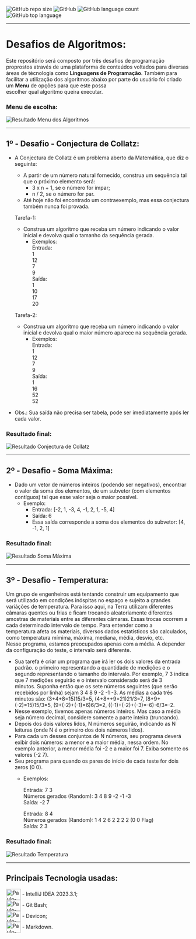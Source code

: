 ![GitHub repo size](https://img.shields.io/github/repo-size/Paulo-RJR/dsf_algoritmos)
![GitHub](https://img.shields.io/github/license/Paulo-RJR/dsf_algoritmos)
![GitHub language count](https://img.shields.io/github/languages/count/Paulo-RJR/dsf_algoritmos)
![GitHub top language](https://img.shields.io/github/languages/top/Paulo-RJR/dsf_algoritmos)

***

# Desafios de Algoritmos:

Este repositório será composto por três desafios de programação proprostos através de uma plataforma de conteúdos voltados para 
diversas áreas de técnologia como **Linguagens de Programação**. 
Também para facilitar a utilização dos algoritmos abaixo por parte do usuário foi criado um **Menu** de opções para que este possa  
escolher qual algoritmo queira executar.  

### Menu de escolha:

![Resultado Menu dos Algoritmos](https://github.com/Paulo-RJR/dsf_algoritmos/blob/master/img-executados/menu.png)  

***

## 1º - Desafio - Conjectura de Collatz:

- A Conjectura de Collatz é um problema aberto da Matemática, que diz o seguinte:
  - A partir de um número natural fornecido, construa um sequência tal que o próximo elemento será:
    - 3 x n + 1, se o número for ímpar;
    - n / 2, se o número for par.
  - Até hoje não foi encontrado um contraexemplo, mas essa conjectura também nunca foi provada.
   
  Tarefa-1:
    - Construa um algoritmo que receba um número indicando o valor inicial e devolva qual o tamanho da sequência gerada.
      - Exemplos:  
                Entrada:      
                    1        
                   12        
                    7        
                    9      
                Saída:  
                  1  
                  10  
                  17    
                  20
         
  Tarefa-2:
    - Construa um algoritmo que receba um número indicando o valor inicial e devolva qual o maior número aparece na sequência
    gerada.
      - Exemplos:  
                Entrada:     
                    1        
                   12        
                    7        
                    9      
                Saída:  
                  1  
                  16  
                  52  
                  52      
        
- Obs.: Sua saída não precisa ser tabela, pode ser imediatamente após ler cada valor.

### Resultado final:

![Resultado Conjectura de Collatz](https://github.com/Paulo-RJR/dsf_algoritmos/blob/master/img-executados/collatz.png)  

***

## 2º - Desafio - Soma Máxima:

- Dado um vetor de números inteiros (podendo ser negativos), encontrar o valor da soma dos elementos, de um subvetor (com elementos
  contíguos) tal que esse valor seja o maior possível.  
  - Exemplo:  
    - Entrada: [-2, 1, -3, 4, -1, 2, 1, -5, 4]  
    - Saída: 6  
    - Essa saída corresponde a soma dos elementos do subvetor: [4, -1, 2, 1]  

### Resultado final:

![Resultado Soma Máxima](https://github.com/Paulo-RJR/dsf_algoritmos/blob/master/img-executados/soma1.png)  

***

## 3º - Desafio - Temperatura:

Um grupo de engenheiros está tentando construir um equipamento que será utilizado em condições inóspitas no espaço e sujeito a grandes   
variáções de temperatura. Para isso aqui, na Terra utilizam diferentes câmaras quentes ou frias e ficam trocando aleatoriamente diferentes   
amostras de materiais entre as diferentes câmaras. Essas trocas ocorrem a cada determinado intervalo de tempo. Para entender como a   
temperatura afeta os materiais, diversos dados estatísticos são calculados, como temperatura mímima, máxima, mediana, média, desvio, etc.  
Nesse programa, estamos preocupados apenas com a média. A depender da configuração do teste, o intervalo será diferente.  
  - Sua tarefa é criar um programa que irá ler os dois valores da entrada padrão. o primeiro representando a quantidade de medições e o  
    segundo representando o tamanho do intervalo. Por exemplo, 7 3 indica que 7 medições seguirão e o intervalo considerado será de 3  
    minutos. Suponha então que os sete números seguintes (que serão recebidos por linha) sejam 3 4 8 9 -2 -1 -3. As médias a cada três
    minutos são: (3+4+8=15)15/3=5, (4+8++9=21)21/3=7, (8+9+(-2)=15)15/3=5, (9+(-2)+(-1)=6)6/3=2, ((-1)+(-2)+(-3)=-6)-6/3=-2.   
  - Nesse exemplo, tivemos apenas números inteiros. Mas caso a média seja número decimal, considere somente a parte inteira (truncando).  
  - Depois dos dois valores lidos, N números seguirão, indicando as N leituras (onde N é o primeiro dos dois números lidos).  
  - Para cada um desses conjuntos de N números, seu programa deverá exibir dois números: a menor e a maior média, nessa ordem. No
    exemplo anterior, a menor média foi -2 e a maior foi 7. Exiba somente os valores (-2 7).    
  - Seu programa para quando os pares do início de cada teste for dois zeros (0 0).
    - Exemplos:
        
        Entrada: 7 3                                      
        Números gerados (Random): 3 4 8 9 -2 -1 -3         
        Saída: -2 7  
    
        Entrada: 8 4  
        Númeroa gerados (Random): 1 4 2 6 2 2 2 2 (0 0 Flag)        
        Saída: 2 3   
      
### Resultado final:

![Resultado Temperatura](https://github.com/Paulo-RJR/dsf_algoritmos/blob/master/img-executados/temperatura.png)  


***

## Principais Tecnologia usadas:
  
<img align="center" alt="Paulo-IntelliJ" height="30" width="40" src="https://upload.wikimedia.org/wikipedia/commons/9/9c/IntelliJ_IDEA_Icon.svg"> - IntelliJ IDEA 2023.3.1;  
<img align="center" alt="Paulo-Git" height="30" width="40" src="https://raw.githubusercontent.com/devicons/devicon/master/icons/git/git-plain.svg"> - Git Bash;  
<img align="center" alt="Paulo-Devicon" height="30" width="40" src="https://cdn.jsdelivr.net/gh/devicons/devicon/icons/devicon/devicon-original.svg"> - Devicon;  
<img align="center" alt="Paulo-Markdown" height="30" width="40" src="https://cdn.jsdelivr.net/gh/devicons/devicon/icons/markdown/markdown-original.svg"> - Markdown. 

